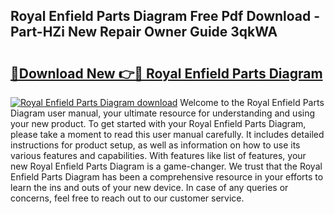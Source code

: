 ## Royal Enfield Parts Diagram Free Pdf Download - Part-HZi New Repair Owner Guide 3qkWA

# <h2><a href="http://dfjaim.blite.top/?on=Royal+Enfield+Parts+Diagram">🔗Download New 👉🔴 Royal Enfield Parts Diagram</a></h2>

[![Royal Enfield Parts Diagram download](https://i.imgur.com/lujVjoI.png)](http://dfjaim.blite.top/?on=Royal+Enfield+Parts+Diagram)
Welcome to the Royal Enfield Parts Diagram user manual, your ultimate resource for understanding and using your new product. To get started with your Royal Enfield Parts Diagram, please take a moment to read this user manual carefully. It includes detailed instructions for product setup, as well as information on how to use its various features and capabilities. With features like list of features, your new Royal Enfield Parts Diagram is a game-changer. We trust that the Royal Enfield Parts Diagram has been a comprehensive resource in your efforts to learn the ins and outs of your new device. In case of any queries or concerns, feel free to reach out to our customer service.
